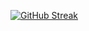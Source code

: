 [![GitHub Streak](https://github-readme-streak-stats.herokuapp.com/?user=ariannalillie)](https://git.io/streak-stats)
